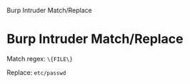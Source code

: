 Burp Intruder Match/Replace

# Burp Intruder Match/Replace

Match regex:
`\{FILE\}`

Replace:
`etc/passwd`